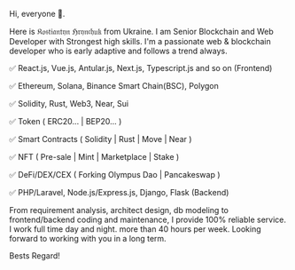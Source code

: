 Hi, everyone 👋. 

Here is 𝔎𝔬𝔰𝔱𝔦𝔞𝔫𝔱𝔶𝔫 ℌ𝔯𝔶𝔫𝔠𝔥𝔲𝔨 from Ukraine.
I am Senior Blockchain and Web Developer with Strongest high skills. I'm a passionate web & blockchain developer who is early adaptive and follows a trend always.

 ✅ React.js, Vue.js, Antular.js, Next.js, Typescript.js and so on (Frontend) 
 
 ✅ Ethereum, Solana, Binance Smart Chain(BSC), Polygon 
 
 ✅ Solidity, Rust, Web3, Near, Sui
 
 ✅ Token ( ERC20... | BEP20... ) 
 
 ✅ Smart Contracts ( Solidity | Rust | Move | Near ) 
 
 ✅ NFT ( Pre-sale | Mint | Marketplace | Stake ) 
 
 ✅ DeFi/DEX/CEX ( Forking Olympus Dao | Pancakeswap )
 
 ✅ PHP/Laravel, Node.js/Express.js, Django, Flask (Backend) 
 
From requirement analysis, architect design, db modeling to frontend/backend coding and maintenance, I provide 100% reliable service.
I work full time day and night. more than 40 hours per week. Looking forward to working with you in a long term.

Bests Regard!
